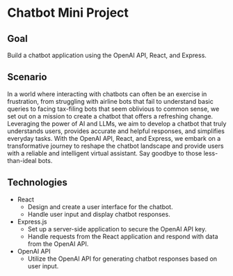 # Chatbot Mini Project

## Goal

Build a chatbot application using the OpenAI API, React, and Express.

## Scenario

In a world where interacting with chatbots can often be an exercise in frustration, from struggling with airline bots that fail to understand basic queries to facing tax-filing bots that seem oblivious to common sense, we set out on a mission to create a chatbot that offers a refreshing change. Leveraging the power of AI and LLMs, we aim to develop a chatbot that truly understands users, provides accurate and helpful responses, and simplifies everyday tasks. With the OpenAI API, React, and Express, we embark on a transformative journey to reshape the chatbot landscape and provide users with a reliable and intelligent virtual assistant. Say goodbye to those less-than-ideal bots.

## Technologies

- React
  - Design and create a user interface for the chatbot.
  - Handle user input and display chatbot responses.
- Express.js
  - Set up a server-side application to secure the OpenAI API key.
  - Handle requests from the React application and respond with data from the OpenAI API.
- OpenAI API
  - Utilize the OpenAI API for generating chatbot responses based on user input.
